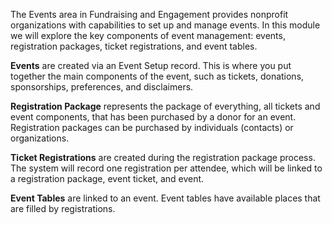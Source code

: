 The Events area in Fundraising and Engagement provides nonprofit organizations with capabilities to set up and manage events. In this module we will explore the key components of event management: events, registration packages, ticket registrations, and event tables.

**Events** are created via an Event Setup record. This is where you put together the main components of the event, such as tickets, donations, sponsorships, preferences, and disclaimers.

**Registration Package** represents the package of everything, all tickets and event components, that has been purchased by a donor for an event. Registration packages can be purchased by individuals (contacts) or organizations.

**Ticket Registrations** are created during the registration package process. The system will record one registration per attendee, which will be linked to a registration package, event ticket, and event.

**Event Tables** are linked to an event. Event tables have available places that are filled by registrations.
